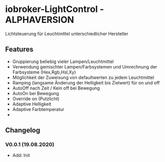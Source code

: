 # iobroker-LightControl - ALPHAVERSION
Lichtsteuerung für Leuchtmittel unterschiedlicher Hersteller


## Features
* Gruppierung beliebig vieler Lampen/Leuchtmittel
* Verwendung gemischter Lampen/Farbsystemen und Umrechnung der Farbsysteme (Hex,Rgb,Hsl,Xy)
* Möglichkeit der Zuweisung von defaultwerten zu jedem Leuchtmittel
* Ramping (langsame Änderung der Helligkeit bis Zielwert) für on und off
* AutoOff nach Zeit / Kein off bei Bewegung 
* AutoOn bei Bewegung
* Override on (Putzlicht)
* Adaptive Helligkeit
* Adaptive Farbtemperatur
* 


## Changelog
### V0.0.1 (19.08.2020)
* Add: Init
